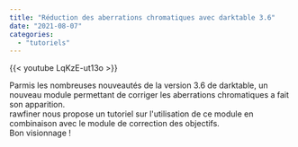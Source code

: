 ```yaml
---
title: "Réduction des aberrations chromatiques avec darktable 3.6"
date: "2021-08-07"
categories: 
  - "tutoriels"
---
```


{{< youtube LqKzE-ut13o >}}

Parmis les nombreuses nouveautés de la version 3.6 de darktable, un nouveau module permettant de corriger les aberrations chromatiques a fait son apparition.  
rawfiner nous propose un tutoriel sur l'utilisation de ce module en combinaison avec le module de correction des objectifs.  
Bon visionnage !
